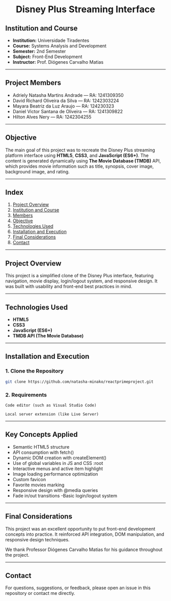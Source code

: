 <h1 align="center">
  Disney Plus Streaming Interface
</h1>

## Institution and Course  
- **Institution:** Universidade Tiradentes  
- **Course:** Systems Analysis and Development  
- **Semester:** 2nd Semester  
- **Subject:** Front-End Development  
- **Instructor:** Prof. Diógenes Carvalho Matias  

---

## Project Members  
- Adriely Natasha Martins Andrade — RA: 1241309350  
- David Richard Oliveira da Silva — RA: 1242303224  
- Mayara Beatriz da Luz Araujo — RA: 124230323  
- Daniel Victor Santana de Oliveira — RA: 1241309822  
- Hilton Alves Nery — RA: 1242304255  

---

## Objective  
The main goal of this project was to recreate the Disney Plus streaming platform interface using **HTML5**, **CSS3**, and **JavaScript (ES6+)**. The content is generated dynamically using **The Movie Database (TMDB)** API, which provides movie information such as title, synopsis, cover image, background image, and rating.

---

## Index  

1. [Project Overview](#project-overview)  
2. [Institution and Course](#institution-and-course)  
3. [Members](#project-members)  
4. [Objective](#objective)  
5. [Technologies Used](#technologies-used)  
6. [Installation and Execution](#installation-and-execution)   
7. [Final Considerations](#final-considerations)  
8. [Contact](#contact)  

---

## Project Overview  

This project is a simplified clone of the Disney Plus interface, featuring navigation, movie display, login/logout system, and responsive design. It was built with usability and front-end best practices in mind.

---

## Technologies Used  

- **HTML5**  
- **CSS3**  
- **JavaScript (ES6+)**  
- **TMDB API (The Movie Database)**  

--- 

## Installation and Execution  

### 1. Clone the Repository  
```bash
git clone https://github.com/natasha-minako/reactprimeproject.git
````

### 2. Requirements
```
Code editor (such as Visual Studio Code)
```
```
Local server extension (like Live Server)
```
---

## Key Concepts Applied
- Semantic HTML5 structure
- API consumption with fetch()
- Dynamic DOM creation with createElement()
- Use of global variables in JS and CSS :root
- Interactive menus and active item highlight
- Image loading performance optimization
- Custom favicon
- Favorite movies marking
- Responsive design with @media queries
- Fade in/out transitions
-Basic login/logout system

---

## Final Considerations
This project was an excellent opportunity to put front-end development concepts into practice. It reinforced API integration, DOM manipulation, and responsive design techniques.

We thank Professor Diógenes Carvalho Matias for his guidance throughout the project.

---

## Contact

For questions, suggestions, or feedback, please open an issue in this repository or contact me directly.
